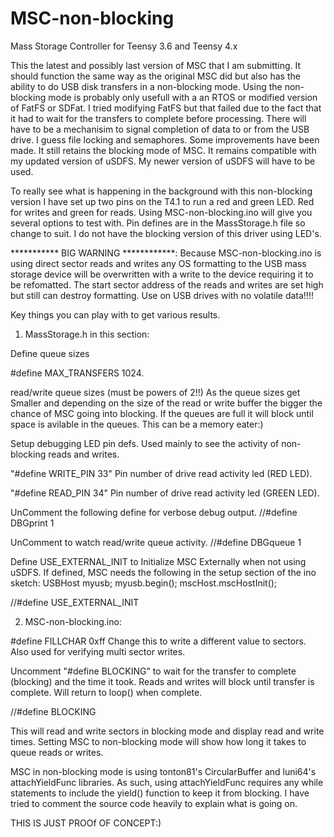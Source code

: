 # MSC-non-blocking
Mass Storage Controller for Teensy 3.6 and Teensy 4.x

This the latest and possibly last version of MSC that I am submitting. It should function the same way as the original MSC did but
also has the ability to do USB disk transfers in a non-blocking mode. Using the non-blocking mode is probably only usefull with a
an RTOS or modified version of FatFS or SDFat. I tried modifying FatFS but that failed due to the fact that it had to wait for the
transfers to complete before processing. There will have to be a mechanisim to signal completion of data to or from the USB drive.
I guess file locking and semaphores.
Some improvements have been made. It still retains the blocking mode of MSC. It remains compatible with my updated version of uSDFS.
My newer version of uSDFS will have to be used. 

To really see what is happening in the background with this non-blocking version I have set up two pins on the T4.1 to run a red
and green LED. Red for writes and green for reads. Using MSC-non-blocking.ino will give you several options to test with.
Pin defines are in the MassStorage.h file so change to suit. I do not have the blocking version of this driver using LED's.

*********** BIG WARNING ************: Because MSC-non-blocking.ino is using direct sector reads and writes any OS formatting to the
USB mass storage device will be overwritten with a write to the device requiring it to be refomatted. The start sector address of the reads and writes are set high but still can destroy formatting. Use on USB drives with no volatile data!!!!

Key things you can play with to get various results.

1) MassStorage.h in this section:

Define queue sizes

#define MAX_TRANSFERS  1024.

read/write queue sizes (must be powers of 2!!)
As the queue sizes get Smaller and depending on the size of the read or write buffer the bigger the chance of MSC going
into  blocking. If the queues are full it will block until space is avilable in the queues. This can be a memory eater:)
  
Setup debugging LED pin defs.
Used mainly to see  the activity of non-blocking reads and writes.

"#define WRITE_PIN  33" Pin number of drive read activity led (RED LED).

"#define READ_PIN   34" Pin number of drive read activity led (GREEN LED).
  

UnComment the following define for verbose debug output.
//#define DBGprint 1

UnComment to watch read/write queue activity.
//#define DBGqueue 1

Define  USE_EXTERNAL_INIT to Initialize MSC Externally when not using uSDFS.
If defined, MSC needs the following in the setup section of the ino sketch:
USBHost myusb;
myusb.begin();
mscHost.mscHostInit();

//#define USE_EXTERNAL_INIT

2) MSC-non-blocking.ino:

#define FILLCHAR 0xff
Change this to write a different value to sectors.
Also used for verifying multi sector writes.
   
Uncomment "#define BLOCKING" to wait for the transfer to complete (blocking) and the time it took. Reads and writes will block until transfer is complete. Will return to loop() when complete.

//#define BLOCKING
  
This will read and write sectors in blocking mode and display read and write times. Setting MSC to non-blocking mode will show how long it takes to queue reads or writes.
  
MSC in non-blocking mode is using tonton81's CircularBuffer and luni64's attachYieldFunc libraries. As such, using attachYieldFunc requires any while statements to include the yield() function to keep it from blocking.
I have tried to comment the source code heavily to explain what is going on.
  
  THIS IS JUST PROOf OF CONCEPT:)
  
  
